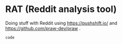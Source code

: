 # RAT (Reddit analysis tool)
Doing stuff with Reddit using https://pushshift.io/ and https://github.com/praw-dev/praw .

```
code
```
